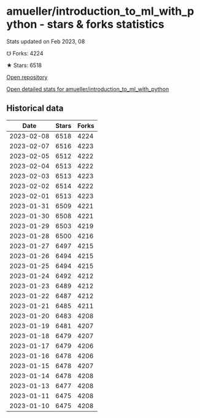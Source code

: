 # amueller/introduction_to_ml_with_python - stars & forks statistics

Stats updated on Feb 2023, 08

☋ Forks: 4224

★ Stars: 6518

[Open repository](https://github.com/amueller/introduction_to_ml_with_python)

[Open detailed stats for amueller/introduction_to_ml_with_python](https://reviewgithub.com/rep/amueller/introduction_to_ml_with_python)

## Historical data
| Date | Stars | Forks |
|------|-------|-------|
| 2023-02-08 | 6518 | 4224 | 
| 2023-02-07 | 6516 | 4223 | 
| 2023-02-05 | 6512 | 4222 | 
| 2023-02-04 | 6513 | 4222 | 
| 2023-02-03 | 6513 | 4223 | 
| 2023-02-02 | 6514 | 4222 | 
| 2023-02-01 | 6513 | 4223 | 
| 2023-01-31 | 6509 | 4221 | 
| 2023-01-30 | 6508 | 4221 | 
| 2023-01-29 | 6503 | 4219 | 
| 2023-01-28 | 6500 | 4216 | 
| 2023-01-27 | 6497 | 4215 | 
| 2023-01-26 | 6494 | 4215 | 
| 2023-01-25 | 6494 | 4215 | 
| 2023-01-24 | 6492 | 4212 | 
| 2023-01-23 | 6489 | 4212 | 
| 2023-01-22 | 6487 | 4212 | 
| 2023-01-21 | 6485 | 4211 | 
| 2023-01-20 | 6483 | 4208 | 
| 2023-01-19 | 6481 | 4207 | 
| 2023-01-18 | 6479 | 4207 | 
| 2023-01-17 | 6479 | 4206 | 
| 2023-01-16 | 6478 | 4206 | 
| 2023-01-15 | 6478 | 4207 | 
| 2023-01-14 | 6478 | 4208 | 
| 2023-01-13 | 6477 | 4208 | 
| 2023-01-11 | 6475 | 4208 | 
| 2023-01-10 | 6475 | 4208 | 

